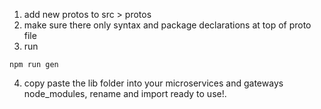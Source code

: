 1. add new protos to src > protos
2. make sure there only syntax and package declarations at top of proto file
3. run
```
npm run gen
```
4. copy paste the lib folder into your microservices and gateways node_modules, rename and import ready to use!.